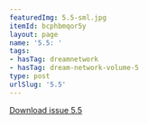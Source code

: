 ```yaml
---
featuredImg: 5.5-sml.jpg
itemId: bcphbmqor5y
layout: page
name: '5.5: '
tags:
- hasTag: dreamnetwork
- hasTag: dream-network-volume-5
type: post
urlSlug: '5.5'
---
```

<a href="../files/pdfs/Volume_5/5.5-Dream-Network-Bulletin_Volume-5-Number-5.pdf" download="">Download issue 5.5</a>